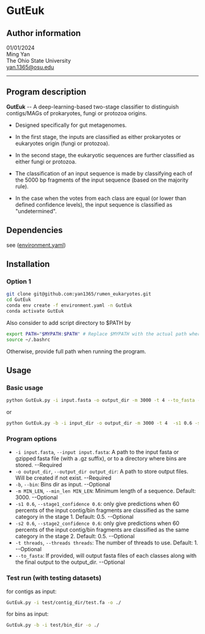 # **GutEuk**

## Author information
01/01/2024  
Ming Yan  
The Ohio State University  
yan.1365@osu.edu
______

## Program description 
**GutEuk** -- A deep-learning-based two-stage classifier to distinguish contigs/MAGs of prokaryotes, fungi or protozoa origins.

- Designed specifically for gut metagenomes.

- In the first stage, the inputs are classified as either prokaryotes or eukaryotes origin (fungi or protozoa).

- In the second stage, the eukaryotic sequences are further classified as either fungi or protozoa.

- The classification of an input sequence is made by classifying each of the 5000 bp fragments of the input sequence (based on the majority rule).

- In the case when the votes from each class are equal (or lower than defined confidence levels), the input sequence is classified as "undetermined".

## Dependencies 
see ([environment.yaml](./environment.yaml))

 
## Installation
### Option 1
```bash
git clone git@github.com:yan1365/rumen_eukaryotes.git
cd GutEuk
conda env create -f environment.yaml -n GutEuk
conda activate GutEuk
```

Also consider to add script directory to $PATH by
```bash
export PATH="$MYPATH:$PATH" # Replace $MYPATH with the actual path where the 'GutEuk.py' is located.
source ~/.bashrc
```
Otherwise, provide full path when running the program.

## Usage 
### Basic usage
```bash
python GutEuk.py -i input.fasta -o output_dir -m 3000 -t 4 --to_fasta -s1 0.6 -s2 0.6 # contigs file as input
```
or
```bash
python GutEuk.py -b -i input_dir -o output_dir -m 3000 -t 4  -s1 0.6 -s2 0.6 # bins as input
```

### Program options
 - `-i input.fasta`, `--input input.fasta`: A path to the input fasta or gzipped fasta file (with a .gz suffix), or to a directory where bins are stored. --Required
 - `-o output_dir`, `--output_dir output_dir`: A path to store output files. Will be created if not exist. --Required
 - `-b`, `--bin`: Bins dir as input. --Optional
 - `-m MIN_LEN`, `--min_len MIN_LEN`: Minimum length of a sequence. Default: 3000. --Optional
 - `-s1 0.6`, `--stage1_confidence 0.6`: only give predictions when 60 percents of the input contig/bin fragments are classified as the same category in the stage 1. Default: 0.5. --Optional
 - `-s2 0.6`, `--stage2_confidence 0.6`: only give predictions when 60 percents of the input contig/bin fragments are classified as the same category in the stage 2. Default: 0.5. --Optional
 - `-t threads`, `--threads threads`: The number of threads to use. Default: 1. --Optional
 - `--to_fasta`: If provided, will output fasta files of each classes along with the final output to the output_dir. --Optional

### Test run (with testing datasets)
for contigs as input:
```bash
GutEuk.py -i test/contig_dir/test.fa -o ./  
```

for bins as input:
```bash
GutEuk.py -b -i test/bin_dir -o ./  
```




